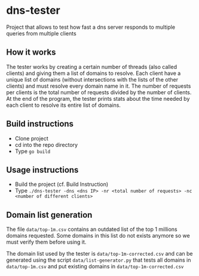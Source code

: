 # dns-tester

Project that allows to test how fast a dns server responds to multiple queries from multiple clients

## How it works

The tester works by creating a certain number of threads (also called clients) and giving them a list of domains to resolve. Each client have a unique list of domains (without intersections with the lists of the other clients) and must resolve every domain name in it. The number of requests per clients is the total number of requests divided by the number of clients.
At the end of the program, the tester prints stats about the time needed by each client to resolve its entire list of domains.

## Build instructions

- Clone project
- cd into the repo directory
- Type ```go build```

## Usage instructions

- Build the project (cf. Build Instruction)
- Type ```./dns-tester -dns <dns IP> -nr <total number of requests> -nc <number of different clients>```

## Domain list generation

The file ```data/top-1m.csv``` contains an outdated list of the top 1 millions domains requested. Some domains in this list do not exists anymore so we must verify them before using it.

The domain list used by the tester is ```data/top-1m-corrected.csv``` and can be generated using the script ```data/list-generator.py``` that tests all domains in ```data/top-1m.csv``` and put existing domains in ```data/top-1m-corrected.csv```